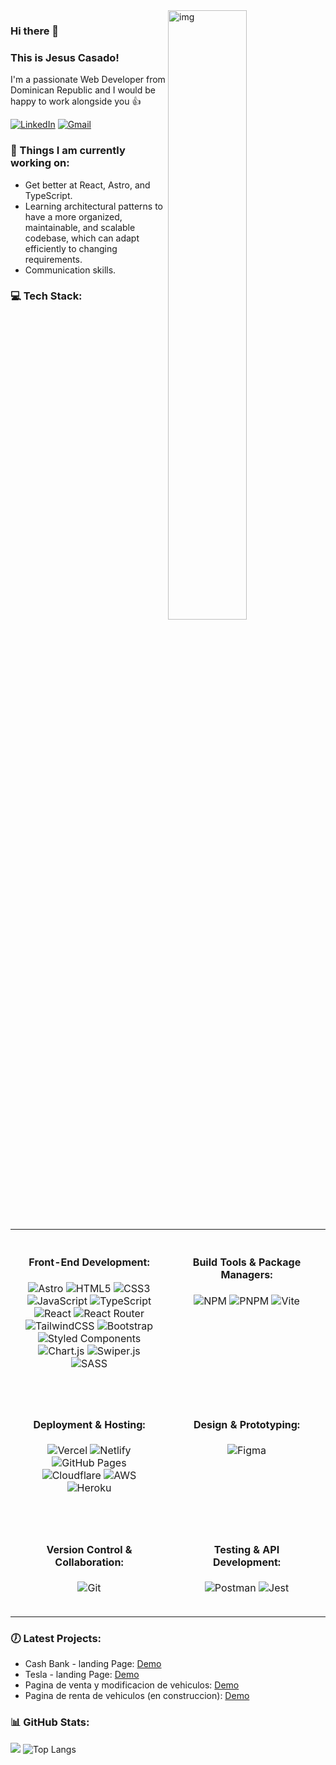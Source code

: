 <img align="right" alt="img" src="https://github.com/Casadjes/Casadjes/assets/115717042/57667c6d-ff55-4cf4-a773-975be6204ef8" width="50%" height="auto" />

<h3>Hi there 👋 </h3>
<h3>This is Jesus Casado!</h3>
<p>I'm a passionate Web Developer from Dominican Republic and I would be happy to work alongside you 👍</p>

[![LinkedIn](https://img.shields.io/badge/LinkedIn-%230077B5.svg?logo=linkedin&logoColor=white)](https://www.linkedin.com/in/jesus-e-casado-67a725279/)
[![Gmail](https://img.shields.io/badge/-Gmail-c14438?style=flat&logo=Gmail&logoColor=white)](mailto:esmilcasado901@gmail.com)

<div>
  <h3>🌱 Things I am currently working on:</h3>
  <ul>
    <li>Get better at React, Astro, and TypeScript.</li>
    <li>Learning architectural patterns to have a more organized, maintainable, and scalable codebase, which can adapt<br/> efficiently to changing requirements.</li>
    <li>Communication skills.</li>
  </ul>

 <h3>💻 Tech Stack:</h3>
<table style="border-collapse: collapse; width: 100%;">
  <colgroup>
    <col style="width: 50%;">
    <col style="width: 50%;">
  </colgroup>
  <tr>
    <td style="text-align: center; padding: 20px; vertical-align: top;">
      <h4>Front-End Development:</h4>
      <p>
        <img src="https://img.shields.io/badge/astro-%232C2052.svg?style=for-the-badge&logo=astro&logoColor=white" alt="Astro"/>
        <img src="https://img.shields.io/badge/html5-%23E34F26.svg?style=for-the-badge&logo=html5&logoColor=white" alt="HTML5"/>
        <img src="https://img.shields.io/badge/css3-%231572B6.svg?style=for-the-badge&logo=css3&logoColor=white" alt="CSS3"/>
        <img src="https://img.shields.io/badge/javascript-%23323330.svg?style=for-the-badge&logo=javascript&logoColor=%23F7DF1E" alt="JavaScript"/>
        <img src="https://img.shields.io/badge/typescript-%23007ACC.svg?style=for-the-badge&logo=typescript&logoColor=white" alt="TypeScript"/>
        <img src="https://img.shields.io/badge/react-%2320232a.svg?style=for-the-badge&logo=react&logoColor=%2361DAFB" alt="React"/>
        <img src="https://img.shields.io/badge/React_Router-CA4245?style=for-the-badge&logo=react-router&logoColor=white" alt="React Router"/>
        <img src="https://img.shields.io/badge/tailwindcss-%2338B2AC.svg?style=for-the-badge&logo=tailwind-css&logoColor=white" alt="TailwindCSS"/>
        <img src="https://img.shields.io/badge/bootstrap-%23563D7C.svg?style=for-the-badge&logo=bootstrap&logoColor=white" alt="Bootstrap"/>
        <img src="https://img.shields.io/badge/styled--components-DB7093?style=for-the-badge&logo=styled-components&logoColor=white" alt="Styled Components"/>
        <img src="https://img.shields.io/badge/chart.js-F5788D.svg?style=for-the-badge&logo=chart.js&logoColor=white" alt="Chart.js"/>
        <img src="https://img.shields.io/badge/swiper-%2300457C.svg?style=for-the-badge&logo=swiper&logoColor=white" alt="Swiper.js"/>
        <img src="https://img.shields.io/badge/SASS-hotpink.svg?style=for-the-badge&logo=SASS&logoColor=white" alt="SASS"/>
      </p>
    </td>
    <td style="text-align: center; padding: 20px; vertical-align: top;">
      <h4>Build Tools & Package Managers:</h4>
      <p>
        <img src="https://img.shields.io/badge/NPM-%23000000.svg?style=for-the-badge&logo=npm&logoColor=white" alt="NPM"/>
        <img src="https://img.shields.io/badge/pnpm-%234a4a4a.svg?style=for-the-badge&logo=pnpm&logoColor=f69220" alt="PNPM"/>
        <img src="https://img.shields.io/badge/vite-%23646CFF.svg?style=for-the-badge&logo=vite&logoColor=white" alt="Vite"/>
      </p>
    </td>
  </tr>
  <tr>
    <td style="text-align: center; padding: 20px; vertical-align: top;">
      <h4>Deployment & Hosting:</h4>
      <p>
        <img src="https://img.shields.io/badge/vercel-%23000000.svg?style=for-the-badge&logo=vercel&logoColor=white" alt="Vercel"/>
        <img src="https://img.shields.io/badge/netlify-%23000000.svg?style=for-the-badge&logo=netlify&logoColor=#00C7B7" alt="Netlify"/>
        <img src="https://img.shields.io/badge/github%20pages-121013?style=for-the-badge&logo=github&logoColor=white" alt="GitHub Pages"/>
        <img src="https://img.shields.io/badge/Cloudflare-F38020?style=for-the-badge&logo=Cloudflare&logoColor=white" alt="Cloudflare"/>
        <img src="https://img.shields.io/badge/Amazon_AWS-232F3E?style=for-the-badge&logo=amazon-aws&logoColor=white" alt="AWS"/>
        <img src="https://img.shields.io/badge/Heroku-430098?style=for-the-badge&logo=heroku&logoColor=white" alt="Heroku"/>
      </p>
    </td>
    <td style="text-align: center; padding: 20px; vertical-align: top;">
      <h4>Design & Prototyping:</h4>
      <p>
        <img src="https://img.shields.io/badge/figma-%23F24E1E.svg?style=for-the-badge&logo=figma&logoColor=white" alt="Figma"/>
      </p>
    </td>
  </tr>
  <tr>
    <td style="text-align: center; padding: 20px; vertical-align: top;">
      <h4>Version Control & Collaboration:</h4>
      <p>
        <img src="https://img.shields.io/badge/git-%23F05033.svg?style=for-the-badge&logo=git&logoColor=white" alt="Git"/>
      </p>
    </td>
    <td style="text-align: center; padding: 20px; vertical-align: top;">
  <h4>Testing & API Development:</h4>
  <p>
    <img src="https://img.shields.io/badge/Postman-FF6C37?style=for-the-badge&logo=postman&logoColor=white" alt="Postman"/>
    <img src="https://img.shields.io/badge/Jest-C21325?style=for-the-badge&logo=jest&logoColor=white" alt="Jest"/>
  </p>
</td>
  </tr>
</table>

  <h3>🕖 Latest Projects:</h3>
    <ul>
      <li>Cash Bank - landing Page: <a href="https://cash-bank.pages.dev/">Demo</a></li>
      <li>Tesla - landing Page: <a href="https://tesla-landing-rust.vercel.app/">Demo</a></li>
      <li>Pagina de venta y modificacion de vehiculos: <a href="https://vcompany.pages.dev/">Demo</a></li>
      <li>Pagina de renta de vehiculos (en construccion): <a href="https://car-rent-alpha-gray.vercel.app/">Demo</a></li>
    </ul>
  
  
  <h3>📊 GitHub Stats:</h3>

  ![](https://github-readme-stats.vercel.app/api?username=Casadjes) 
  ![Top Langs](https://github-readme-stats.vercel.app/api/top-langs/?username=Casadjes&layout=compact)
